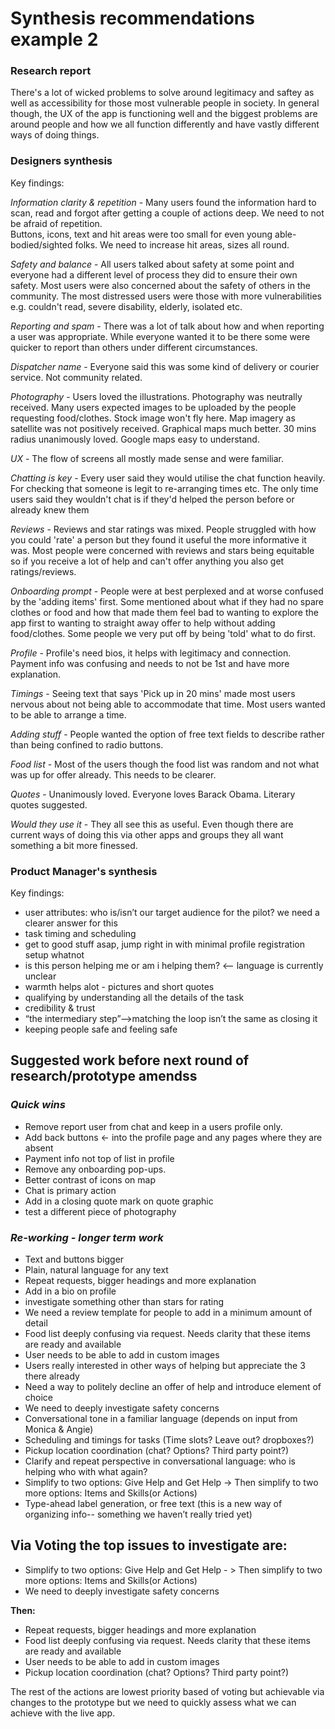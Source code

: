# Synthesis recommendations example 2

### Research report

There's a lot of wicked problems to solve around legitimacy and saftey as well as accessibility for those most vulnerable people in society. In general though, the UX of the app is functioning well and the biggest problems are around people and how we all function differently and have vastly different ways of doing things.

### Designers synthesis

Key findings:

_Information clarity & repetition_ - Many users found the information hard to scan, read and forgot after getting a couple of actions deep. We need to not be afraid of repetition.  
Buttons, icons, text and hit areas were too small for even young able-bodied/sighted folks. We need to increase hit areas, sizes all round.

_Safety and balance_ - All users talked about safety at some point and everyone had a different level of process they did to ensure their own safety. Most users were also concerned about the safety of others in the community. The most distressed users were those with more vulnerabilities e.g. couldn't read, severe disability, elderly, isolated etc.

_Reporting and spam_ - There was a lot of talk about how and when reporting a user was appropriate. While everyone wanted it to be there some were quicker to report than others under different circumstances.

_Dispatcher name_ - Everyone said this was some kind of delivery or courier service. Not community related.

_Photography_ - Users loved the illustrations. Photography was neutrally received. Many users expected images to be uploaded by the people requesting food/clothes. Stock image won't fly here. Map imagery as satellite was not positively received. Graphical maps much better. 30 mins radius unanimously loved. Google maps easy to understand.

_UX_ - The flow of screens all mostly made sense and were familiar.

_Chatting is key_ - Every user said they would utilise the chat function heavily. For checking that someone is legit to re-arranging times etc. The only time users said they wouldn't chat is if they'd helped the person before or already knew them

_Reviews_ - Reviews and star ratings was mixed. People struggled with how you could 'rate' a person but they found it useful the more informative it was. Most people were concerned with reviews and stars being equitable so if you receive a lot of help and can't offer anything you also get ratings/reviews.

_Onboarding prompt_ - People were at best perplexed and at worse confused by the 'adding items' first. Some mentioned about what if they had no spare clothes or food and how that made them feel bad to wanting to explore the app first to wanting to straight away offer to help without adding food/clothes. Some people we very put off by being 'told' what to do first.

_Profile_ - Profile's need bios, it helps with legitimacy and connection. Payment info was confusing and needs to not be 1st and have more explanation.

_Timings_ - Seeing text that says 'Pick up in 20 mins' made most users nervous about not being able to accommodate that time. Most users wanted to be able to arrange a time.

_Adding stuff_ - People wanted the option of free text fields to describe rather than being confined to radio buttons.

_Food list_ - Most of the users though the food list was random and not what was up for offer already. This needs to be clearer.

_Quotes_ - Unanimously loved. Everyone loves Barack Obama. Literary quotes suggested.

_Would they use it_ - They all see this as useful. Even though there are current ways of doing this via other apps and groups they all want something a bit more finessed.

### Product Manager's synthesis

Key findings:

* user attributes: who is/isn’t our target audience for the pilot? we need a clearer answer for this
* task timing and scheduling
* get to good stuff asap, jump right in with minimal profile registration setup whatnot
* is this person helping me or am i helping them? &lt;— language is currently unclear
* warmth helps alot - pictures and short quotes
* qualifying by understanding all the details of the task
* credibility & trust
* “the intermediary step”—&gt;matching the loop isn’t the same as closing it
* keeping people safe and feeling safe

## Suggested work before next round of research/prototype amendss

### _Quick wins_

*  Remove report user from chat and keep in a users profile only.
*  Add back buttons &lt;- into the profile page and any pages where they are absent
*  Payment info not top of list in profile
*  Remove any onboarding pop-ups.
*  Better contrast of icons on map
*  Chat is primary action
*  Add in a closing quote mark on quote graphic
*  test a different piece of photography

### _Re-working - longer term work_

*  Text and buttons bigger
*  Plain, natural language for any text
*  Repeat requests, bigger headings and more explanation
*  Add in a bio on profile
*  investigate something other than stars for rating
*  We need a review template for people to add in a minimum amount of detail
*  Food list deeply confusing via request. Needs clarity that these items are ready and available
*  User needs to be able to add in custom images
*  Users really interested in other ways of helping but appreciate the 3 there already
*  Need a way to politely decline an offer of help and introduce element of choice
*  We need to deeply investigate safety concerns
*  Conversational tone in a familiar language \(depends on input from Monica & Angie\)
*  Scheduling and timings for tasks \(Time slots? Leave out? dropboxes?\)
*  Pickup location coordination \(chat? Options? Third party point?\)
*  Clarify and repeat perspective in conversational language: who is helping who with what again?
*  Simplify to two options: Give Help and Get Help -&gt; Then simplify to two more options: Items and Skills\(or Actions\)
*  Type-ahead label generation, or free text \(this is a new way of organizing info-- something we haven’t really tried yet\)

## Via Voting the top issues to investigate are:

* Simplify to two options: Give Help and Get Help - &gt; Then simplify to two more options: Items and Skills\(or Actions\)
* We need to deeply investigate safety concerns

**Then:**

* Repeat requests, bigger headings and more explanation
* Food list deeply confusing via request. Needs clarity that these items are ready and available
* User needs to be able to add in custom images
* Pickup location coordination \(chat? Options? Third party point?\)

The rest of the actions are lowest priority based of voting but achievable via changes to the prototype but we need to quickly assess what we can achieve with the live app.

